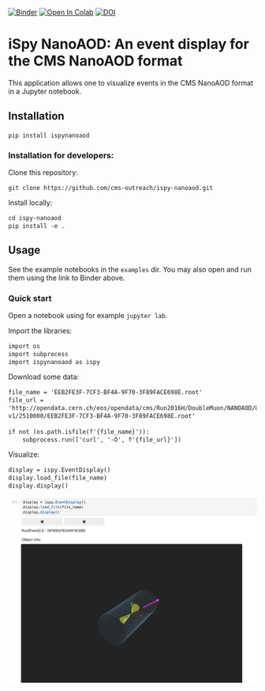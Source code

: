 [![Binder](https://mybinder.org/badge_logo.svg)](https://mybinder.org/v2/gh/cms-outreach/ispy-nanoaod/HEAD) [![Open In Colab](https://colab.research.google.com/assets/colab-badge.svg)](https://colab.research.google.com/github/cms-outreach/ispy-nanoaod/blob/master/examples/load_event_and_display.ipynb) [![DOI](https://zenodo.org/badge/DOI/10.5281/zenodo.17369554.svg)](https://doi.org/10.5281/zenodo.17369554)

# iSpy NanoAOD: An event display for the CMS NanoAOD format

This application allows one to visualize events in the CMS NanoAOD format in a Jupyter notebook.

## Installation
```
pip install ispynanoaod
```

### Installation for developers:
Clone this repository:
```
git clone https://github.com/cms-outreach/ispy-nanoaod.git
```
Install locally:
```
cd ispy-nanoaod
pip install -e .
```

## Usage
See the example notebooks in the `examples` dir. You may also open and run them
using the link to Binder above.

### Quick start
Open a notebook using for example `jupyter lab`.

Import the libraries:
```
import os
import subprocess
import ispynanoaod as ispy
```

Download some data:
```
file_name = 'EEB2FE3F-7CF3-BF4A-9F70-3F89FACE698E.root'
file_url = 'http://opendata.cern.ch/eos/opendata/cms/Run2016H/DoubleMuon/NANOAOD/UL2016_MiniAODv2_NanoAODv9-v1/2510000/EEB2FE3F-7CF3-BF4A-9F70-3F89FACE698E.root'

if not (os.path.isfile(f'{file_name}')):
    subprocess.run(['curl', '-O', f'{file_url}'])
```

Visualize:
```
display = ispy.EventDisplay()
display.load_file(file_name)
display.display()
```

![image](imgs/ispynanoaod-quickstart.png)





